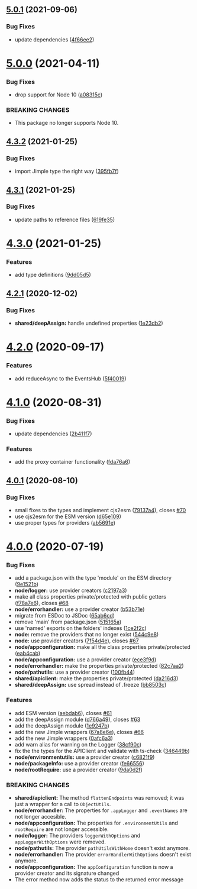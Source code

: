 ## [5.0.1](https://github.com/homer0/wootils/compare/5.0.0...5.0.1) (2021-09-06)


### Bug Fixes

* update dependencies ([4f66ee2](https://github.com/homer0/wootils/commit/4f66ee27a9c93391aca9f9d5965f6e324194c2cf))

# [5.0.0](https://github.com/homer0/wootils/compare/4.3.2...5.0.0) (2021-04-11)


### Bug Fixes

* drop support for Node 10 ([a08315c](https://github.com/homer0/wootils/commit/a08315ca5844adede51f29abb8d8ff2c93a8ed77))


### BREAKING CHANGES

* This package no longer supports Node 10.

## [4.3.2](https://github.com/homer0/wootils/compare/4.3.1...4.3.2) (2021-01-25)


### Bug Fixes

* import Jimple type the right way ([395fb7f](https://github.com/homer0/wootils/commit/395fb7f08efca1d5545df2315c3990f9a92f29db))

## [4.3.1](https://github.com/homer0/wootils/compare/4.3.0...4.3.1) (2021-01-25)


### Bug Fixes

* update paths to reference files ([619fe35](https://github.com/homer0/wootils/commit/619fe35279f08b2c4230b1052a903838fa28457a))

# [4.3.0](https://github.com/homer0/wootils/compare/4.2.1...4.3.0) (2021-01-25)


### Features

* add type definitions ([9dd05d5](https://github.com/homer0/wootils/commit/9dd05d5bb747580b00b7332b71287090acbd27d2))

## [4.2.1](https://github.com/homer0/wootils/compare/4.2.0...4.2.1) (2020-12-02)


### Bug Fixes

* **shared/deepAssign:** handle undefined properties ([1e23db2](https://github.com/homer0/wootils/commit/1e23db282147c4105f0964c93d52d660386be6fd))

# [4.2.0](https://github.com/homer0/wootils/compare/4.1.0...4.2.0) (2020-09-17)


### Features

* add reduceAsync to the EventsHub ([5f40019](https://github.com/homer0/wootils/commit/5f4001932c994730e32465bba4ad7f8c35722a11))

# [4.1.0](https://github.com/homer0/wootils/compare/4.0.1...4.1.0) (2020-08-31)


### Bug Fixes

* update dependencies ([2b411f7](https://github.com/homer0/wootils/commit/2b411f7c1643f9764649370e35056d536c6a0bf2))


### Features

* add the proxy container functionality ([fda76a6](https://github.com/homer0/wootils/commit/fda76a6e85529c6be144a6e416e7392f8357f849))

## [4.0.1](https://github.com/homer0/wootils/compare/4.0.0...4.0.1) (2020-08-10)


### Bug Fixes

* small fixes to the types and implement cjs2esm ([79137a4](https://github.com/homer0/wootils/commit/79137a41dc5233281cd6455ab20fe95f992d257f)), closes [#70](https://github.com/homer0/wootils/issues/70)
* use cjs2esm for the ESM version ([d65e109](https://github.com/homer0/wootils/commit/d65e109067b8713cfcb4d82930d54aaa4eebd628))
* use proper types for providers ([ab5691e](https://github.com/homer0/wootils/commit/ab5691e8a92da50d6ed5b6d924fc3892890c80d7))

# [4.0.0](https://github.com/homer0/wootils/compare/3.0.4...4.0.0) (2020-07-19)


### Bug Fixes

* add a package.json with the type 'module' on the ESM directory ([9e1521b](https://github.com/homer0/wootils/commit/9e1521b374e92bcdbd282e46d530325b4d21d2e7))
* **node/logger:** use provider creators ([c2197a3](https://github.com/homer0/wootils/commit/c2197a36a5abf223bdce48daaea1d05996b1162c))
* make all class properties private/protected with public getters ([f78a7e6](https://github.com/homer0/wootils/commit/f78a7e667c54c7c3d8e86c061c0fe6bd360b1617)), closes [#68](https://github.com/homer0/wootils/issues/68)
* **node/errorhandler:** use a provider creator ([b53b71e](https://github.com/homer0/wootils/commit/b53b71eab3f020f6b5f36e5b52961b45bc7a5958))
* migrate from ESDoc to JSDoc ([65ab6cd](https://github.com/homer0/wootils/commit/65ab6cdaa69b79fca64efc6af458a5ae4d662661))
* remove 'main' from package.json ([515165a](https://github.com/homer0/wootils/commit/515165a0837489a3302eaba8754321dd363f9dea))
* use 'named' exports on the folders' indexes ([1ce2f2c](https://github.com/homer0/wootils/commit/1ce2f2ce0af6ac16a2b19a5be06b0966220b7990))
* **node:** remove the providers that no longer exist ([544c9e8](https://github.com/homer0/wootils/commit/544c9e81e9798bf343346b064bf41b20551da9d6))
* **node:** use provider creators ([7f54d4e](https://github.com/homer0/wootils/commit/7f54d4e662b9510bd91fe68a3a2e8b51c9fb8327)), closes [#67](https://github.com/homer0/wootils/issues/67)
* **node/appconfiguration:** make all the class properties private/protected ([eab4cab](https://github.com/homer0/wootils/commit/eab4cab9f4ac8eb60b2fc58fec9542174a648e33))
* **node/appconfiguration:** use a provider creator ([ece3f9d](https://github.com/homer0/wootils/commit/ece3f9d2c3fd7061ca780bd821616628f8f238e3))
* **node/errorhandler:** make the properties private/protected ([82c7aa2](https://github.com/homer0/wootils/commit/82c7aa27dd5fe0bda2994a3af4e7970dad46adf2))
* **node/pathutils:** use a provider creator ([100fb44](https://github.com/homer0/wootils/commit/100fb449d953f2bfd1ef2d6af11d735c5cae9a71))
* **shared/apiclient:** make the properties private/protected ([da216d3](https://github.com/homer0/wootils/commit/da216d328e50e08c91846cecdaec2e7cbb0335fc))
* **shared/deepAssign:** use spread instead of .freeze ([bb8503c](https://github.com/homer0/wootils/commit/bb8503cc835c90c6d1f2e208a2827daf0039c302))


### Features

* add ESM version ([aebdab6](https://github.com/homer0/wootils/commit/aebdab60f774ba97bffad356c8d4cad783230d0c)), closes [#61](https://github.com/homer0/wootils/issues/61)
* add the deepAssign module ([d766a49](https://github.com/homer0/wootils/commit/d766a490c93aa654113a41762c607b6601095c6d)), closes [#63](https://github.com/homer0/wootils/issues/63)
* add the deepAssign module ([1e9247b](https://github.com/homer0/wootils/commit/1e9247b8d9bf5a5165f8a5cee9a28437aab5b08f))
* add the new Jimple wrappers ([67a8e6e](https://github.com/homer0/wootils/commit/67a8e6e71015d6ffc3007e089afac6dddb13298e)), closes [#66](https://github.com/homer0/wootils/issues/66)
* add the new Jimple wrappers ([0afc6a3](https://github.com/homer0/wootils/commit/0afc6a35c50c3f4c31fed5159280f4b84bf7e855))
* add warn alias for warning on the Logger ([38cf90c](https://github.com/homer0/wootils/commit/38cf90c09bccf4ecb09d2ebf8ceac00b611e61fb))
* fix the the types for the APIClient and validate with ts-check ([346449b](https://github.com/homer0/wootils/commit/346449bb8775b1438c35e7bf982f7d3ffb0e37d5))
* **node/environmentutils:** use a provider creator ([c6821f9](https://github.com/homer0/wootils/commit/c6821f925f97bc01d5d706ffdb937beb96ebb3bb))
* **node/packageInfo:** use a provider creator ([fe66556](https://github.com/homer0/wootils/commit/fe66556d65ffe7e85d6c48272c277dd8bc4ef986))
* **node/rootRequire:** use a provider creator ([9da0d2f](https://github.com/homer0/wootils/commit/9da0d2fb4e0974b556c5967d41105e5740f210b2))


### BREAKING CHANGES

* **shared/apiclient:** The method `flattenEndpoints` was removed; it was just a wrapper for a call to
`ObjectUtils`.
* **node/errorhandler:** The properties for `.appLogger` and `.eventNames` are not longer accesible.
* **node/appconfiguration:** The properties for `.environmentUtils` and `rootRequire` are not longer accessible.
* **node/logger:** The providers `loggerWithOptions` and `appLoggerWithOptions` were removed.
* **node/pathutils:** The provider `pathUtilsWithHome` doesn't exist anymore.
* **node/errorhandler:** The provider `errorHandlerWithOptions` doesn't exist anymore.
* **node/appconfiguration:** The `appConfiguration` function is now a provider creator and its signature changed
* The error method now adds the status to the returned error message

